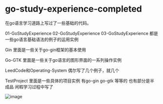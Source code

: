 # go-study-experience-completed
在go语言学习道路上写过了一些基础的代码。

01-GoStudyExperience  02-GoStudyExperience  03-GoStudyExperience
都是一些go语言基础语法的例子的运用实例 

Gin 里面是一些关于go-gin框架的基本使用

Go-GTK 里面是一些关于go语言的图形界面的一系列操作实例

LeedCode和Operating-System 偶尔写了几个例子，就几个

TestProject 里面是一些具体的项目实例 有go-gin go-gtk 等等的  也有部分是半成品 闲暇学习过程中写了

![image](https://github.com/gopherer/go-study-experience-completed/raw/master/readmePhoto/go-gin.png)



